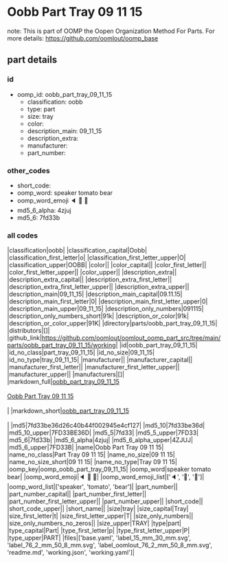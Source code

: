 # Oobb Part Tray 09 11 15  

note: This is part of OOMP the Oopen Organization Method For Parts. For more details: https://github.com/oomlout/oomp_base

##  part details





### id
* oomp_id: oobb_part_tray_09_11_15
  * classification: oobb
  * type: part
  * size: tray
  * color: 
  * description_main: 09_11_15
  * description_extra: 
  * manufacturer: 
  * part_number: 

### other_codes
* short_code: 
* oomp_word: speaker tomato bear
* oomp_word_emoji :speaker: :tomato: :bear:
* md5_6_alpha: 4zjuj
* md5_6: 7fd33b

### all codes 
|classification|oobb|
|classification_capital|Oobb|
|classification_first_letter|o|
|classification_first_letter_upper|O|
|classification_upper|OOBB|
|color||
|color_capital||
|color_first_letter||
|color_first_letter_upper||
|color_upper||
|description_extra||
|description_extra_capital||
|description_extra_first_letter||
|description_extra_first_letter_upper||
|description_extra_upper||
|description_main|09_11_15|
|description_main_capital|09.11.15|
|description_main_first_letter|0|
|description_main_first_letter_upper|0|
|description_main_upper|09_11_15|
|description_only_numbers|091115|
|description_only_numbers_short|91k|
|description_or_color|91k|
|description_or_color_upper|91K|
|directory|parts/oobb_part_tray_09_11_15|
|distributors|[]|
|github_link|https://github.com/oomlout/oomlout_oomp_part_src/tree/main/parts/oobb_part_tray_09_11_15/working|
|id|oobb_part_tray_09_11_15|
|id_no_class|part_tray_09_11_15|
|id_no_size|09_11_15|
|id_no_type|tray_09_11_15|
|manufacturer||
|manufacturer_capital||
|manufacturer_first_letter||
|manufacturer_first_letter_upper||
|manufacturer_upper||
|manufacturers|[]|
|markdown_full|[oobb_part_tray_09_11_15](https://github.com/oomlout/oomlout_oomp_part_src/tree/main/parts/oobb_part_tray_09_11_15/working)<br>[](https://github.com/oomlout/oomlout_oomp_part_src/tree/main/parts/oobb_part_tray_09_11_15/working)<br>[Oobb Part Tray 09 11 15](https://github.com/oomlout/oomlout_oomp_part_src/tree/main/parts/oobb_part_tray_09_11_15/working)<br><br>|
|markdown_short|[oobb_part_tray_09_11_15](https://github.com/oomlout/oomlout_oomp_part_src/tree/main/parts/oobb_part_tray_09_11_15/working)<br><br>|
|md5|7fd33be36d26c40b44f002945e4cf127|
|md5_10|7fd33be36d|
|md5_10_upper|7FD33BE36D|
|md5_5|7fd33|
|md5_5_upper|7FD33|
|md5_6|7fd33b|
|md5_6_alpha|4zjuj|
|md5_6_alpha_upper|4ZJUJ|
|md5_6_upper|7FD33B|
|name|Oobb Part Tray 09 11 15|
|name_no_class|Part Tray 09 11 15|
|name_no_size|09 11 15|
|name_no_size_short|09 11 15|
|name_no_type|Tray 09 11 15|
|oomp_key|oomp_oobb_part_tray_09_11_15|
|oomp_word|speaker tomato bear|
|oomp_word_emoji|:speaker: :tomato: :bear:|
|oomp_word_emoji_list|[':speaker:', ':tomato:', ':bear:']|
|oomp_word_list|['speaker', 'tomato', 'bear']|
|part_number||
|part_number_capital||
|part_number_first_letter||
|part_number_first_letter_upper||
|part_number_upper||
|short_code||
|short_code_upper||
|short_name||
|size|tray|
|size_capital|Tray|
|size_first_letter|t|
|size_first_letter_upper|T|
|size_only_numbers||
|size_only_numbers_no_zeros||
|size_upper|TRAY|
|type|part|
|type_capital|Part|
|type_first_letter|p|
|type_first_letter_upper|P|
|type_upper|PART|
|files|['base.yaml', 'label_15_mm_30_mm.svg', 'label_76_2_mm_50_8_mm.svg', 'label_oomlout_76_2_mm_50_8_mm.svg', 'readme.md', 'working.json', 'working.yaml']|
